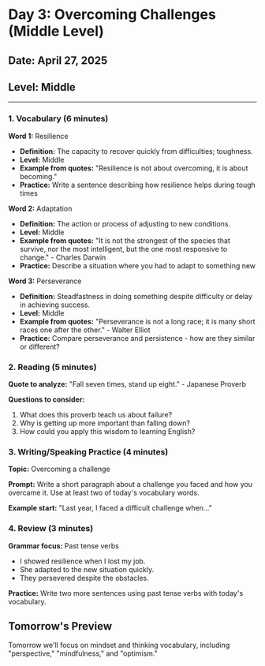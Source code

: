# Day 3: Overcoming Challenges (Middle Level)

## Date: April 27, 2025
## Level: Middle

---

### 1. Vocabulary (6 minutes)

**Word 1:** Resilience
- **Definition:** The capacity to recover quickly from difficulties; toughness.
- **Level:** Middle
- **Example from quotes:** "Resilience is not about overcoming, it is about becoming."
- **Practice:** Write a sentence describing how resilience helps during tough times

**Word 2:** Adaptation
- **Definition:** The action or process of adjusting to new conditions.
- **Level:** Middle
- **Example from quotes:** "It is not the strongest of the species that survive, nor the most intelligent, but the one most responsive to change." - Charles Darwin
- **Practice:** Describe a situation where you had to adapt to something new

**Word 3:** Perseverance
- **Definition:** Steadfastness in doing something despite difficulty or delay in achieving success.
- **Level:** Middle
- **Example from quotes:** "Perseverance is not a long race; it is many short races one after the other." - Walter Elliot
- **Practice:** Compare perseverance and persistence - how are they similar or different?

### 2. Reading (5 minutes)

**Quote to analyze:** "Fall seven times, stand up eight." - Japanese Proverb

**Questions to consider:**
1. What does this proverb teach us about failure?
2. Why is getting up more important than falling down?
3. How could you apply this wisdom to learning English?

### 3. Writing/Speaking Practice (4 minutes)

**Topic:** Overcoming a challenge

**Prompt:** Write a short paragraph about a challenge you faced and how you overcame it. Use at least two of today's vocabulary words.

**Example start:**
"Last year, I faced a difficult challenge when..."

### 4. Review (3 minutes)

**Grammar focus:** Past tense verbs
- I showed resilience when I lost my job.
- She adapted to the new situation quickly.
- They persevered despite the obstacles.

**Practice:** Write two more sentences using past tense verbs with today's vocabulary.

## Tomorrow's Preview

Tomorrow we'll focus on mindset and thinking vocabulary, including "perspective," "mindfulness," and "optimism."